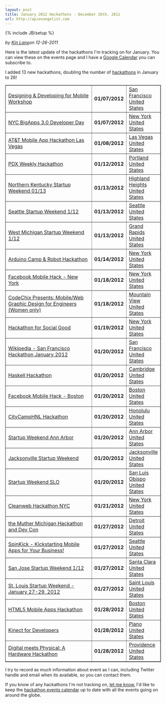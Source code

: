 ```yaml
---
layout: post
title: January 2012 Hackathons - December 26th, 2011
url: http://apievangelist.com
---
```

{% include JB/setup %}<div><i><span class="small">by</span> <a href="https://plus.google.com/106460238807821851374" rel="author">Kin Lane</a><span class="small">on</span> <span class="post-date">12-26-2011</span></i><p><span>Here is the latest update of the hackathons I'm tracking on for January. You can view these on the events page and I have a&nbsp;</span><a title="Hackathons Google Calendar" href="http://blog.apievangelist.com/events_hackathon_calendar.php">Google Calendar</a><span>&nbsp;you can subscribe to.</span></p>
<p>I added 13 new hackathons, doubling the number of <a title="hackathons" href="http://blog.apievangelist.com/events/index.php">hackathons</a> in January to 26!</p>
<table style="margin-left: auto; margin-right: auto;" border="1" cellspacing="5" cellpadding="5" width="90%" align="center">
<tbody>
<tr>
<td width="60%"><a href="http://blog.apievangelist.com/events/designing__developing_for_mobile_workshop.php">Designing &amp; Developing for Mobile Workshop</a></td>
<td width="20%"><strong>01/07/2012</strong></td>
<td width="20%"><a href="http://blog.apievangelist.com/events/designing__developing_for_mobile_workshop.php">San Francisco<br />United States</a></td>
</tr>
<tr>
<td><a href="http://blog.apievangelist.com/events/nyc_bigapps_30_developer_day.php">NYC BigApps 3.0 Developer Day</a></td>
<td><strong>01/07/2012</strong></td>
<td><a href="http://blog.apievangelist.com/events/nyc_bigapps_30_developer_day.php">New York<br />United States</a></td>
</tr>
<tr>
<td><a href="http://blog.apievangelist.com/events/att_mobile_app_hackathon_las_vegas.php">AT&amp;T Mobile App Hackathon Las Vegas</a></td>
<td><strong>01/08/2012</strong></td>
<td><a href="http://blog.apievangelist.com/events/att_mobile_app_hackathon_las_vegas.php">Las Vegas<br />United States</a></td>
</tr>
<tr>
<td><a href="http://blog.apievangelist.com/events/pdx_weekly_hackathon.php">PDX Weekly Hackathon</a></td>
<td><strong>01/12/2012</strong></td>
<td><a href="http://blog.apievangelist.com/events/pdx_weekly_hackathon.php">Portland<br />United States</a></td>
</tr>
<tr>
<td><a href="http://blog.apievangelist.com/events/northern_kentucky_startup_weekend_0113.php">Northern Kentucky Startup Weekend 01/13</a></td>
<td><strong>01/13/2012</strong></td>
<td><a href="http://blog.apievangelist.com/events/northern_kentucky_startup_weekend_0113.php">Highland Heights<br />United States</a></td>
</tr>
<tr>
<td><a href="http://blog.apievangelist.com/events/seattle_startup_weekend_112.php">Seattle Startup Weekend 1/12</a></td>
<td><strong>01/13/2012</strong></td>
<td><a href="http://blog.apievangelist.com/events/seattle_startup_weekend_112.php">Seattle<br />United States</a></td>
</tr>
<tr>
<td><a href="http://blog.apievangelist.com/events/west_michigan_startup_weekend_112.php">West Michigan Startup Weekend 1/12</a></td>
<td><strong>01/13/2012</strong></td>
<td><a href="http://blog.apievangelist.com/events/west_michigan_startup_weekend_112.php">Grand Rapids<br />United States</a></td>
</tr>
<tr>
<td><a href="http://blog.apievangelist.com/events/arduino_camp__robot_hackathon.php">Arduino Camp &amp; Robot Hackathon</a></td>
<td><strong>01/14/2012</strong></td>
<td><a href="http://blog.apievangelist.com/events/arduino_camp__robot_hackathon.php">New York<br />United States</a></td>
</tr>
<tr>
<td><a href="http://blog.apievangelist.com/events/facebook_mobile_hack__new_york.php">Facebook Mobile Hack - New York</a></td>
<td><strong>01/18/2012</strong></td>
<td><a href="http://blog.apievangelist.com/events/facebook_mobile_hack__new_york.php">New York<br />United States</a></td>
</tr>
<tr>
<td><a href="http://blog.apievangelist.com/events/codechix_presents_mobileweb_graphic_design_for_engineers_women_only.php">CodeChix Presents: Mobile/Web Graphic Design for Engineers (Women only)</a></td>
<td><strong>01/18/2012</strong></td>
<td><a href="http://blog.apievangelist.com/events/codechix_presents_mobileweb_graphic_design_for_engineers_women_only.php">Mountain View<br />United States</a></td>
</tr>
<tr>
<td><a href="http://blog.apievangelist.com/events/hackathon_for_social_good.php">Hackathon for Social Good</a></td>
<td><strong>01/19/2012</strong></td>
<td><a href="http://blog.apievangelist.com/events/hackathon_for_social_good.php">New York<br />United States</a></td>
</tr>
<tr>
<td><a href="http://blog.apievangelist.com/events/wikipedia__san_francisco_hackathon_january_2012.php">Wikipedia - San Francisco Hackathon January 2012</a></td>
<td><strong>01/20/2012</strong></td>
<td><a href="http://blog.apievangelist.com/events/wikipedia__san_francisco_hackathon_january_2012.php">San Francisco<br />United States</a></td>
</tr>
<tr>
<td><a href="http://blog.apievangelist.com/events/haskell_hackathon.php">Haskell Hackathon</a></td>
<td><strong>01/20/2012</strong></td>
<td><a href="http://blog.apievangelist.com/events/haskell_hackathon.php">Cambridge<br />United States</a></td>
</tr>
<tr>
<td><a href="http://blog.apievangelist.com/events/facebook_mobile_hack__boston.php">Facebook Mobile Hack - Boston</a></td>
<td><strong>01/20/2012</strong></td>
<td><a href="http://blog.apievangelist.com/events/facebook_mobile_hack__boston.php">Boston<br />United States</a></td>
</tr>
<tr>
<td><a href="http://blog.apievangelist.com/events/citycamphnl_hackathon.php">CityCampHNL Hackathon</a></td>
<td><strong>01/20/2012</strong></td>
<td><a href="http://blog.apievangelist.com/events/citycamphnl_hackathon.php">Honolulu<br />United States</a></td>
</tr>
<tr>
<td><a href="http://blog.apievangelist.com/events/startup_weekend_ann_arbor.php">Startup Weekend Ann Arbor</a></td>
<td><strong>01/20/2012</strong></td>
<td><a href="http://blog.apievangelist.com/events/startup_weekend_ann_arbor.php">Ann Arbor<br />United States</a></td>
</tr>
<tr>
<td><a href="http://blog.apievangelist.com/events/jacksonville_startup_weekend.php">Jacksonville Startup Weekend</a></td>
<td><strong>01/20/2012</strong></td>
<td><a href="http://blog.apievangelist.com/events/jacksonville_startup_weekend.php">Jacksonville<br />United States</a></td>
</tr>
<tr>
<td><a href="http://blog.apievangelist.com/events/startup_weekend_slo.php">Startup Weekend SLO</a></td>
<td><strong>01/20/2012</strong></td>
<td><a href="http://blog.apievangelist.com/events/startup_weekend_slo.php">San Luis Obispo<br />United States</a></td>
</tr>
<tr>
<td><a href="http://blog.apievangelist.com/events/cleanweb_hackathon_nyc.php">Cleanweb Hackathon NYC</a></td>
<td><strong>01/21/2012</strong></td>
<td><a href="http://blog.apievangelist.com/events/cleanweb_hackathon_nyc.php">New York<br />United States</a></td>
</tr>
<tr>
<td><a href="http://blog.apievangelist.com/events/the_muther_michigan_hackathon_and_dev_con.php">the Muther Michigan Hackathon and Dev Con</a></td>
<td><strong>01/27/2012</strong></td>
<td><a href="http://blog.apievangelist.com/events/the_muther_michigan_hackathon_and_dev_con.php">Detroit<br />United States</a></td>
</tr>
<tr>
<td><a href="http://blog.apievangelist.com/events/spinkick__kickstarting_mobile_apps_for_your_business.php">SpinKick - Kickstarting Mobile Apps for Your Business!</a></td>
<td><strong>01/27/2012</strong></td>
<td><a href="http://blog.apievangelist.com/events/spinkick__kickstarting_mobile_apps_for_your_business.php">Seattle<br />United States</a></td>
</tr>
<tr>
<td><a href="http://blog.apievangelist.com/events/san_jose_startup_weekend_112.php">San Jose Startup Weekend 1/12</a></td>
<td><strong>01/27/2012</strong></td>
<td><a href="http://blog.apievangelist.com/events/san_jose_startup_weekend_112.php">Santa Clara<br />United States</a></td>
</tr>
<tr>
<td><a href="http://blog.apievangelist.com/events/st_louis_startup_weekend__january_2729_2012.php">St. Louis Startup Weekend - January 27-29, 2012</a></td>
<td><strong>01/27/2012</strong></td>
<td><a href="http://blog.apievangelist.com/events/st_louis_startup_weekend__january_2729_2012.php">Saint Louis<br />United States</a></td>
</tr>
<tr>
<td><a href="http://blog.apievangelist.com/events/html5_mobile_apps_hackathon.php">HTML5 Mobile Apps Hackathon</a></td>
<td><strong>01/28/2012</strong></td>
<td><a href="http://blog.apievangelist.com/events/html5_mobile_apps_hackathon.php">Boston<br />United States</a></td>
</tr>
<tr>
<td><a href="http://blog.apievangelist.com/events/kinect_for_developers.php">Kinect for Developers</a></td>
<td><strong>01/28/2012</strong></td>
<td><a href="http://blog.apievangelist.com/events/kinect_for_developers.php">Plano<br />United States</a></td>
</tr>
<tr>
<td><a href="http://blog.apievangelist.com/events/digital_meets_physical_a_hardware_hackathon.php">Digital meets Physical: A Hardware Hackathon</a></td>
<td><strong>01/28/2012</strong></td>
<td><a href="http://blog.apievangelist.com/events/digital_meets_physical_a_hardware_hackathon.php">Providence<br />United States</a></td>
</tr>
</tbody>
</table>
<p>I try to record as much information about event as I can, including Twitter handle and email when its available, so you can contact them.</p>
<p>If you know of any hackathons I'm not tracking on,&nbsp;<a title="Contact me" href="http://blog.apievangelist.com/contact.php">let me know.</a>&nbsp;I'd like to keep the&nbsp;<a title="hackathon event calendar" href="http://blog.apievangelist.com/events/">hackathon events calendar</a>&nbsp;up to date with all the events going on around the globe.</p>